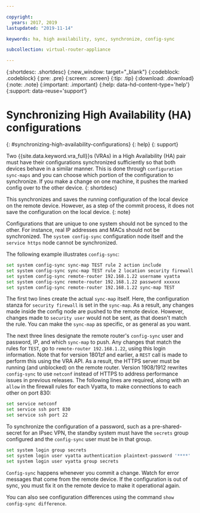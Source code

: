 ```yaml
---

copyright:
  years: 2017, 2019
lastupdated: "2019-11-14"

keywords: ha, high availability, sync, synchronize, config-sync

subcollection: virtual-router-appliance

---
```


{:shortdesc: .shortdesc}
{:new_window: target="_blank"}
{:codeblock: .codeblock}
{:pre: .pre}
{:screen: .screen}
{:tip: .tip}
{:download: .download}
{:note: .note}
{:important: .important}
{:help: data-hd-content-type='help'}
{:support: data-reuse='support'}

# Synchronizing High Availability (HA) configurations
{: #synchronizing-high-availability-configurations}
{: help}
{: support}

Two {{site.data.keyword.vra_full}}s (VRAs) in a High Availability (HA) pair must have their configurations synchronized sufficiently so that both devices behave in a similar manner. This is done through `configuration sync-maps` and you can choose which portion of the configuration to synchronize. If you make a change on one machine, it pushes the marked config over to the other device.
{: shortdesc}

This synchronizes and saves the running configuration of the local device on the remote device. However, as a step of the commit process, it does not save the configuration on the local device.
{: note}

Configurations that are unique to one system should not be synced to the other. For instance, real IP addresses and MACs should not be synchronized. The `system config-sync` configuration node itself and the `service https` node cannot be synchronized.

The following example illustrates `config-sync`:

```sh
set system config-sync sync-map TEST rule 2 action include
set system config-sync sync-map TEST rule 2 location security firewall
set system config-sync remote-router 192.168.1.22 username vyatta
set system config-sync remote-router 192.168.1.22 password xxxxxx
set system config-sync remote-router 192.168.1.22 sync-map TEST
```

The first two lines create the actual `sync-map` itself. Here, the configuration stanza for `security firewall` is set in the `sync-map`. As a result, any changes made inside the config node are pushed to the remote device. However, changes made to `security user` would not be sent, as that doesn't match the rule. You can make the `sync-map` as specific, or as general as you want.

The next three lines designate the remote router's `config-sync` user and password, IP, and which `sync-map` to push. Any changes that match the rules for `TEST`, go to `remote-router 192.168.1.22`, using this login information. Note that for version 1801zf and earlier, a `REST` call is made to perform this using the VRA API. As a result, the HTTPS server must be running (and unblocked) on the remote router. Version 1908/1912 rewrites `config-sync` to use `netconf` instead of HTTPS to address performance issues in previous releases. The following lines are required, along with an `allow` in the firewall rules for each Vyatta, to make connections to each other on port 830:

```sh
set service netconf
set service ssh port 830
set service ssh port 22
```

To synchronize the configuration of a password, such as a pre-shared-secret for an IPsec VPN, the standby system must have the `secrets` group configured and the `config-sync` user must be in that group.

```sh
set system login group secrets
set system login user vyatta authentication plaintext-password '****'
set system login user vyatta group secrets
```

`Config-sync` happens whenever you commit a change. Watch for error messages that come from the remote device. If the configuration is out of sync, you must fix it on the remote device to make it operational again.

You can also see configuration differences using the command `show config-sync difference`.

